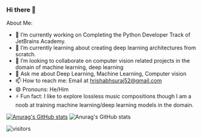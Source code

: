### Hi there 👋

<!--
**Suraj520/Suraj520** is a ✨ _special_ ✨ repository because its `README.md` (this file) appears on your GitHub profile.
-->
<!--- 🤔 I’m looking for help with -->
About Me:

- 🔭 I’m currently working on Completing the Python Developer Track of JetBrains Academy.
- 🌱 I’m currently learning about creating deep learning architectures from scratch.
- 👯 I’m looking to collaborate on computer vision related projects in the domain of  machine learning, deep learning
- 💬 Ask me about Deep Learning, Machine Learning, Computer vision
- 📫 How to reach me: Email at hrishabhsuraj52@gmail.com
- 😄 Pronouns: He/Him
- ⚡ Fun fact: I like to explore lossless music compositions though I am a noob at training machine learning/deep learning models in the domain.

[![Anurag's GitHub stats](https://github-readme-stats.vercel.app/api?username=Suraj520)](https://github.com/anuraghazra/github-readme-stats)
![Anurag's GitHub stats](https://github-readme-stats.vercel.app/api?username=Suraj520&count_private=true)

![visitors](https://visitor-badge.glitch.me/badge?page_id=page.id)
